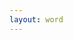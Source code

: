 ```yaml
---
layout: word
---
```

<script>
    var words = ["apple", "mango", "table", "interest", "computer",]
</script>